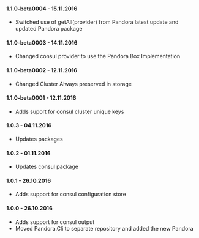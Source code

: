 #### 1.1.0-beta0004 - 15.11.2016
* Switched use of getAll(provider) from Pandora latest update  and updated Pandora package

#### 1.1.0-beta0003 - 14.11.2016
* Changed consul provider to use the Pandora Box Implementation

#### 1.1.0-beta0002 - 12.11.2016
* Changed Cluster Always preserved in storage

#### 1.1.0-beta0001 - 12.11.2016
* Adds suport for consul cluster unique keys

#### 1.0.3 - 04.11.2016
* Updates packages

#### 1.0.2 - 01.11.2016
* Updates consul package

#### 1.0.1 - 26.10.2016
* Adds support for consul configuration store

#### 1.0.0 - 26.10.2016
* Adds support for consul output
* Moved Pandora.Cli to separate repository and added the new Pandora
